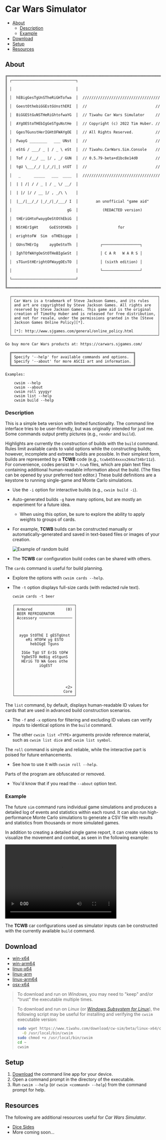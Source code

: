 # Car Wars Simulator

<!-- vscode-markdown-toc -->
* [About](#About)
    * [Description](#Description)
    * [Example](#Example)
* [Download](#Download)
* [Setup](#Setup)
* [Resources](#Resources)

<!-- vscode-markdown-toc-config
    numbering=false
    autoSave=false
    /vscode-markdown-toc-config -->
<!-- /vscode-markdown-toc -->


## <a name='About'></a>About

```
╔══════════════════════════════════════════════════════════════════════╗
║ ┌─────────────────────────────┐                                      ║
║ │                             │                                      ║
║ │  hEBigGesTgUnSTheRiGHTofwa  │  /////////////////////////////////// ║
║ │  GoestOthebiGGEstGUnsthERI  │  //                               // ║
║ │  BiGGEStGuNSTHeRiGhtofwaYG  │  // Tiwahu Car Wars Simulator     // ║
║ │  AYgOEStoTHEbIgGeSTguNstHe  │  // Copyright (c) 2022 Tim Huber. // ║
║ │  GgesTGunstHerIGHtOFWAYgOE  │  // All Rights Reserved.          // ║
║ │  FwayG ________   ___ UNst  │  //                               // ║
║ │  eStG / ___/ _ | / _ \ eSt  │  // Tiwahu.CarWars.Sim.Console    // ║
║ │  Tof / /__/ __ |/ , _/ GUN  │  // 0.5.79-beta+d1bc8e14d0        // ║
║ │  tgU \___/_/ |_/_/|_| stOT  │  //                               // ║
║ │   _      _____   ___  ____  │  /////////////////////////////////// ║
║ │  | | /| / / _ | / _ \/ __/  │                                      ║
║ │  | |/ |/ / __ |/ , _/\ \    │                                      ║
║ │  |__/|__/_/ |_/_/|_/___/ I  │        an unofficial "game aid"      ║
║ │                         gG  │           (REDACTED version)         ║
║ │  tHEriGHtoFwaygOeStOthEbiG  │                                      ║
║ │  NStHErIgHt     GoEStOtHEb  │                  for                 ║
║ │  erightoFW  Sim  oTHEbigge  │                                      ║
║ │  GUnsTHErIg     aygOeStoTh  │          ┌─────────────────┐         ║
║ │  IghTOfWAYgOeStOTHeBIgGeSt  │          │ C A R   W A R S │         ║
║ │  sTGunStHErightOFWaygOEsTO  │          │ (sixth edition) │         ║
║ │                             │          └─────────────────┘         ║
║ └─────────────────────────────┘                                      ║
╚══════════════════════════════════════════════════════════════════════╝

  ┌──────────────────────────────────────────────────────────────────┐
  │ Car Wars is a trademark of Steve Jackson Games, and its rules    │
  │ and art are copyrighted by Steve Jackson Games. All rights are   │
  │ reserved by Steve Jackson Games. This game aid is the original   │
  │ creation of Timothy Huber and is released for free distribution, │
  │ and not for resale, under the permissions granted in the [Steve  │
  │ Jackson Games Online Policy][*].                                 │
  │                                                                  │
  │ [*]: http://www.sjgames.com/general/online_policy.html           │
  └──────────────────────────────────────────────────────────────────┘

Go buy more Car Wars products at: https://carwars.sjgames.com/

  ╔═══════════════════════════════════════════════════════╗
  ║ Specify '--help' for available commands and options.  ║
  ║ Specify '--about' for more ASCII art and information. ║
  ╚═══════════════════════════════════════════════════════╝

Examples:

    cwsim --help
    cwsim --about
    cwsim roll yyygyr
    cwsim list --help
    cwsim build --help
```

### <a name='Description'></a>Description

This is a simple beta version with limited functionality. The command line interface tries to be user-friendly, but was originally intended for just me. Some commands output pretty pictures (e.g., `render` and `build`).

Highlights are currently the construction of builds with the `build` command. Rules limit available cards to valid options while the constructing builds; however, incomplete and extreme builds are possible. In their simplest form, builds are represented by a **TCWB** code (e.g., `tcwb4554xxxx264a734br11z`). For convenience, codes persist to `*.tcwb` files, which are plain text files containing additional human-readable information about the build. (The files can be opened by your preferred text editor.) These build definitions are a keystone to running single-game and Monte Carlo simulations.

- Use the `-i` option for interactive builds (e.g., `cwsim build -i`).

- Auto-generated builds `-g` have many options, but are mostly an experiment for a future idea.
    - When using this option, be sure to explore the ability to apply weights to groups of cards.

- For example, **TCWB** builds can be constructed manually or automatically-generated and saved in text-based files or images of your creation.

  ![Example of random build](/img/cw-sim/random-build-example.png)

- The **TCWB** car configuration build codes can be shared with others.

The `cards` command is useful for build planning.

- Explore the options with `cwsim cards --help`.

- The `-t` option displays full-size cards (with redacted rule text).

  ```
  cwsim cards -t beer

  ┌───────────────────────────┐
  │ Armored               (0) │
  │ BEER REFRIGERATOR         │
  │ Accessory ─────────────── │
  │                           │
  │                           │
  │                           │
  │  aygo StOThE I gESTgUnst  │
  │     eRi HTOFW yg ESTO     │
  │       hebIGgE Tguns       │
  │                           │
  │   IGGe TgU ST ErIG tOFW   │
  │   YgOeSTO HeBig eStgunS   │
  │   HEriG TO WA Goes othe   │
  │           iGgEST          │
  │                           │
  │                           │
  │                           │
  │                           │
  │                       <2> │
  │                      Core │
  └───────────────────────────┘
  ```

The `list` command, by default, displays human-readable ID values for cards that are used in advanced build construction scenarios.

- The `-f` and `-x` options for filtering and excluding ID values can verify inputs to identical options in the `build` command.

- The other `cwsim list <TYPE>` arguments provide reference material, such as `cwsim list dice` and `cwsim list symbol`.

The `roll` command is simple and reliable, while the interactive part is poised for future enhancements.

- See how to use it with `cwsim roll --help`.

Parts of the program are obfuscated or removed.

- You'd know that if you read the `--about` option text.

### <a name='Example'></a>Example

The future `sim` command runs individual game simulations and produces a detailed log of events and statistics within each round.  It can also run high-performance Monte Carlo simulations to generate a CSV file with results and statistics from thousands or more simulated games.

In addition to creating a detailed single game report, it can create videos to visualize the movement and combat, as seen in the following example:

<video width="360" height="240" controls>
  <source src="/img/cw-sim/example-sim-x4-3x3.mp4" type="video/mp4">
  <p>
    Your browser doesn't support HTML video, but you can <a href="/img/cw-sim/example-sim-x4-3x3.mp4">download the video</a> instead.
  </p>
</video>

The **TCWB** car configurations used as simulator inputs can be constructed with the currently available `build` command.

## <a name='Download'></a>Download

- [win-x64][download-link-win-x64]
- [win-arm64][download-link-win-arm64]
- [linux-x64][download-link-linux-x64]
- [linux-arm][download-link-linux-arm]
- [linux-arm64][download-link-linux-arm64]
- [osx-x64][download-link-osx-x64]

> To download and run on *Windows*, you may need to "keep" and/or "trust" the executable multiple times.

> To download and run on *Linux* (or [*Windows Subsystem for Linux*][wsl]), the following script may be useful for installing and verifying the `cwsim` executable version:
> 
> ```bash
> sudo wget https://www.tiwahu.com/download/cw-sim/beta/linux-x64/cwsim \
>   -O /usr/local/bin/cwsim
> sudo chmod +x /usr/local/bin/cwsim
> cd ~
> cwsim
> ```

## <a name='Setup'></a>Setup

1. [Download](#Download) the command line app for your device.
2. Open a command prompt in the directory of the executable.
3. Run `cwsim --help` (or `cwsim <command> --help`) from the command prompt for help.

## <a name='Resources'></a>Resources

The following are additional resources useful for *Car Wars Simulator*.

- [Dice Sides](./dice)
- More coming soon...


[download-link-win-x64]: /download/cw-sim/beta/win-x64/cwsim.exe
[download-link-win-arm64]: /download/cw-sim/beta/win-arm64/cwsim.exe
[download-link-linux-x64]: /download/cw-sim/beta/linux-x64/cwsim
[download-link-linux-arm]: /download/cw-sim/beta/linux-arm/cwsim
[download-link-linux-arm64]: /download/cw-sim/beta/linux-arm64/cwsim
[download-link-osx-x64]: /download/cw-sim/beta/osx-x64/cwsim

[wsl]: https://learn.microsoft.com/en-us/windows/wsl/
